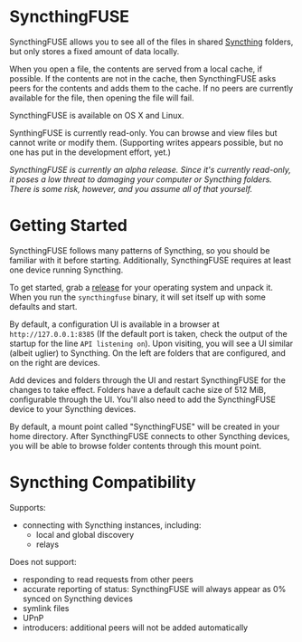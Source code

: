 SyncthingFUSE
=============

SyncthingFUSE allows you to see all of the files in shared [Syncthing](https://syncthing.net) folders, but only stores a fixed amount of data locally.

When you open a file, the contents are served from a local cache, if possible. If the contents are not in the cache, then SyncthingFUSE asks peers for the contents and adds them to the cache. If no peers are currently available for the file, then opening the file will fail.

SyncthingFUSE is available on OS X and Linux.

SynthingFUSE is currently read-only. You can browse and view files but cannot write or modify them. (Supporting writes appears possible, but no one has put in the development effort, yet.)

_SyncthingFUSE is currently an alpha release. Since it's currently read-only, it poses a low threat to damaging your computer or Syncthing folders. There is some risk, however, and you assume all of that yourself._

Getting Started
===============

SyncthingFUSE follows many patterns of Syncthing, so you should be familiar with it before starting. Additionally, SyncthingFUSE requires at least one device running Syncthing.

To get started, grab a [release](https://github.com/burkemw3/syncthingfuse/releases) for your operating system and unpack it. When you run the `syncthingfuse` binary, it will set itself up with some defaults and start.

By default, a configuration UI is available in a browser at `http://127.0.0.1:8385` (If the default port is taken, check the output of the startup for the line `API listening on`). Upon visiting, you will see a UI similar (albeit uglier) to Syncthing. On the left are folders that are configured, and on the right are devices.

Add devices and folders through the UI and restart SyncthingFUSE for the changes to take effect. Folders have a default cache size of 512 MiB, configurable through the UI. You'll also need to add the SyncthingFUSE device to your Syncthing devices.

By default, a mount point called "SyncthingFUSE" will be created in your home directory. After SyncthingFUSE connects to other Syncthing devices, you will be able to browse folder contents through this mount point.

Syncthing Compatibility
=======================

Supports:

- connecting with Syncthing instances, including:
  - local and global discovery
  - relays

Does not support:

- responding to read requests from other peers
- accurate reporting of status: SyncthingFUSE will always appear as 0% synced on Syncthing devices
- symlink files
- UPnP
- introducers: additional peers will not be added automatically
